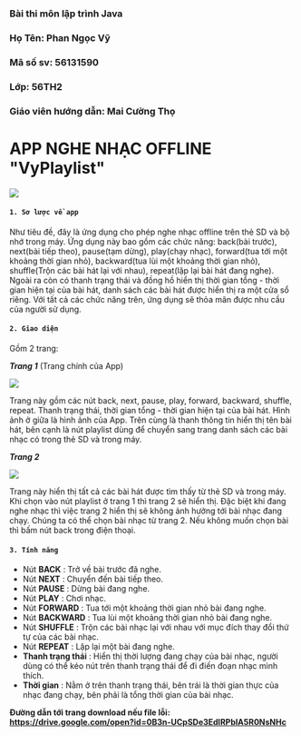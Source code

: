 ### Bài thi môn lập trình Java
### Họ Tên: Phan Ngọc Vỹ
### Mã số sv: 56131590
### Lớp: 56TH2
### Giáo viên hướng dẫn: Mai Cường Thọ
# APP NGHE NHẠC OFFLINE "VyPlaylist"

<img src ="http://i.imgur.com/6fdi9Lq.jpg">

#### `1. Sơ lược về app`
Như tiêu đề, đây là ứng dụng cho phép nghe nhạc offline trên thẻ SD và bộ nhớ trong máy.
Ứng dụng này bao gồm các chức năng: back(bài trước), next(bài tiếp theo), pause(tạm dừng), play(chạy nhạc), forward(tua tới một khoảng thời gian nhỏ), backward(tua lùi một khoảng thời gian nhỏ), shuffle(Trộn các bài hát lại với nhau), repeat(lặp lại bài hát đang nghe).
Ngoài ra còn có thanh trạng thái và đồng hồ hiển thị thời gian tổng - thời gian hiện tại của bài hát, danh sách các bài hát được hiển thị ra một cửa sổ riêng.
Với tất cả các chức năng trên, ứng dụng sẽ thỏa mãn được nhu cầu của người sử dụng.
#### `2. Giao diện`
Gồm 2 trang:

***Trang 1*** (Trang chính của App)

<img src ="http://i.imgur.com/DxhIXDv.png">

Trang này gồm các nút back, next, pause, play, forward, backward, shuffle, repeat.
Thanh trạng thái, thời gian tổng - thời gian hiện tại của bài hát.
Hình ảnh ở giữa là hình ảnh của App.
Trên cùng là thanh thông tin hiển thị tên bài hát, bên cạnh là nút playlist dùng để chuyển sang trang danh sách các bài nhạc có trong thẻ SD và trong máy.

***Trang 2***

<img src ="http://i.imgur.com/cggbCXF.png">

Trang này hiển thị tất cả các bài hát được tìm thấy từ thẻ SD và trong máy.
Khi chọn vào nút playlist ở trang 1 thì trang 2 sẽ hiển thị. Đặc biệt khi đang nghe nhạc thì việc trang 2 hiển thị sẽ không ảnh hưởng tới bài nhạc đang chạy.
Chúng ta có thể chọn bài nhạc từ trang 2. Nếu không muốn chọn bài thì bấm nút back trong điện thoại.

#### `3. Tính năng`
* Nút **BACK** : Trở về bài trước đã nghe.
* Nút **NEXT** : Chuyển đến bài tiếp theo.
* Nút **PAUSE** : Dừng bài đang nghe.
* Nút **PLAY** : Chơi nhạc.
* Nút **FORWARD** : Tua tới một khoảng thời gian nhỏ bài đang nghe.
* Nút **BACKWARD** : Tua lùi một khoảng thời gian nhỏ bài đang nghe.
* Nút **SHUFFLE** : Trộn các bài nhạc lại với nhau với mục đích thay đổi thứ tự của các bài nhạc.
* Nút **REPEAT** : Lặp lại một bài đang nghe.
* **Thanh trạng thái** : Hiển thị thời lượng đang chạy của bài nhạc, người dùng có thể kéo nút trên thanh trạng thái để đi điến đoạn nhạc mình thích.
* **Thời gian** : Nằm ở trên thanh trạng thái, bên trái là thời gian thực của nhạc đang chạy, bên phải là tổng thời gian của bài nhạc.

**Đường dẫn tới trang download nếu file lỗi: https://drive.google.com/open?id=0B3n-UCpSDe3EdlRPblA5R0NsNHc**
